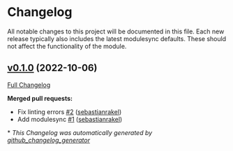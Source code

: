 # Changelog

All notable changes to this project will be documented in this file.
Each new release typically also includes the latest modulesync defaults.
These should not affect the functionality of the module.

## [v0.1.0](https://github.com/serviceerp/puppet-firebird/tree/v0.1.0) (2022-10-06)

[Full Changelog](https://github.com/serviceerp/puppet-firebird/compare/297f3212be3c607469fdd0e01bbf67059c800c17...v0.1.0)

**Merged pull requests:**

- Fix linting errors [\#2](https://github.com/ServiceERP/puppet-firebird/pull/2) ([sebastianrakel](https://github.com/sebastianrakel))
- Add modulesync [\#1](https://github.com/ServiceERP/puppet-firebird/pull/1) ([sebastianrakel](https://github.com/sebastianrakel))



\* *This Changelog was automatically generated by [github_changelog_generator](https://github.com/github-changelog-generator/github-changelog-generator)*
